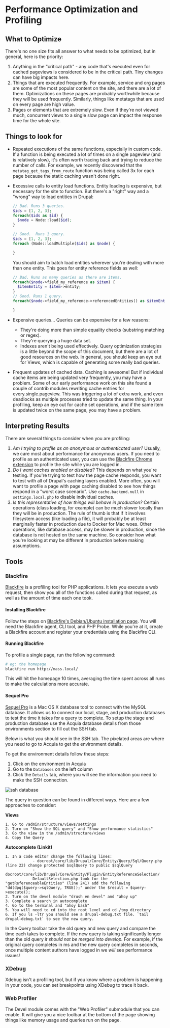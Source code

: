 # Performance Optimization and Profiling

## What to Optimize

There's no one size fits all answer to what needs to be optimized, but in general, here is the priority:

1. Anything in the "critical path" - any code that's executed even for cached pageviews is considered to be in the critical path. Tiny changes can have big impacts here.
2. Things that are executed frequently. For example, service and org pages are some of the most popular content on the site, and there are a lot of them. Optimizations on these pages are probably worthwhile because they will be used frequently. Similarly, things like metatags that are used on every page are high value.
3. Pages or elements that are extremely slow. Even if they're not viewed much, concurrent views to a single slow page can impact the response time for the whole site.

## Things to look for

- Repeated executions of the same functions, especially in custom code. If a function is being executed a lot of times on a single pageview (and is relatively slow), it's often worth tracing back and trying to reduce the number of calls. For example, we recently discovered that the `metatag_get_tags_from_route` function was being called 3x for each page because the static caching wasn't done right.
- Excessive calls to entity load functions. Entity loading is expensive, but necessary for the site to function. But there's a "right" way and a "wrong" way to load entities in Drupal:

  ```php
  // Bad. Runs 3 queries.
  $ids = [1, 2, 3];
  foreach($ids as $id) {
    $node = Node::load($id);
  }

  // Good.  Runs 1 query.
  $ids = [1, 2, 3];
  foreach (Node::loadMultiple($ids) as $node) {

  }
  ```

  You should aim to batch load entities wherever you're dealing with more than one entity. This goes for entity reference fields as well:

  ```php
  // Bad. Runs as many queries as there are items.
  foreach($node->field_my_reference as $item) {
    $itemEntity = $item->entity;
  }
  // Good. Runs 1 query.
  foreach($node->field_my_reference->referencedEntities() as $itemEntity) {

  }
  ```

- Expensive queries... Queries can be expensive for a few reasons:
  - They're doing more than simple equality checks (substring matching or regex).
  - They're querying a huge data set.
  - Indexes aren't being used effectively.
    Query optimization strategies is a little beyond the scope of this document, but there are a lot of good resources on the web. In general, you should keep an eye out for Views, which is capable of generating some really bad queries.
- Frequent updates of cached data. Caching is awesome! But if individual cache items are being updated very frequently, you may have a problem. Some of our early performance work on this site found a couple of contrib modules rewriting cache entries for every.single.pageview. This was triggering a lot of extra work, and even deadlocks as multiple processes tried to update the same thing. In your profiling, keep an eye out for cache set operations, and if the same item is updated twice on the same page, you may have a problem.

## Interpreting Results

There are several things to consider when you are profiling:

1. _Am I trying to profile as an anonymous or authenticated user?_ Usually, we care most about performance for anonymous users. If you need to profile as an authenticated user, you can use the [Blackfire Chrome extension](https://blackfire.io/docs/integrations/chrome) to profile the site while you are logged in.
2. _Do I want caches enabled or disabled?_ This depends on what you're testing. If you're trying to test how the page cache responds, you want to test with all of Drupal's caching layers enabled. More often, you will want to profile a page with page caching disabled to see how things respond in a "worst case scenario". Use `cache.backend.null` in `settings.local.php` to disable individual caches.
3. _Is this representative of how things will behave in production?_ Certain operations (class loading, for example) can be much slower locally than they will be in production. The rule of thumb is that if it involves filesystem access (like loading a file), it will probably be at least marginally faster in production due to Docker for Mac woes. Other operations, like database access, may be slower in production, since the database is not hosted on the same machine. So consider how what you're looking at may be different in production before making assumptions.

## Tools

### Blackfire

[Blackfire](https://blackfire.io) is a profiling tool for PHP applications. It lets you execute a web request, then show you all of the functions called during that request, as well as the amount of time each one took.

#### Installing Blackfire

Follow the steps on [Blackfire's Debian/Ubuntu installation page](https://blackfire.io/docs/up-and-running/installation#config-repo-debian). You will need the Blackfire agent, CLI tool, and PHP Probe. While you're at it, create a Blackfire account and register your credentials using the Blackfire CLI.

#### Running Blackfire

To profile a single page, run the following command:

```bash
# eg: the homepage
blackfire run http://mass.local/
```

This will hit the homepage 10 times, averaging the time spent across all runs to make the calculations more accurate.

#### Sequel Pro

[Sequel Pro](https://www.sequelpro.com/) is a Mac OS X database tool to connect with the MySQL database. It allows us to connect our local, stage, and production databases to test the time it takes for a query to complete. To setup the stage and production database use the Acquia database details from those environments section to fill out the SSH tab.

Below is what you should see in the SSH tab. The pixelated areas are where you need to go to Acquia to get the environment details.

To get the environment details follow these steps:

1. Click on the environment in Acquia
2. Go to the `Databases` on the left column
3. Click the `Details` tab, where you will see the information you need to make the SSH connection.

![ssh database](assets/sequel_pro.png)

The query in question can be found in different ways. Here are a few approaches to consider:

**Views**

```
1. Go to /admin/structure/views/settings
2. Turn on "Show the SQL query" and "Show performance statistics"
3. Go the view in the /admin/structure/views
4. Copy the Query
```

**Autocomplete (Linkit)**

```
1. In a code editor change the following lines:
			- docroot/core/lib/Drupal/Core/Entity/Query/Sql/Query.php (line 22) change protected $sqlQuery to public $sqlQuery
			-docroot/core/lib/Drupal/Core/Entity/Plugin/EntityReferenceSelection/
			DefaultSelection.php look for the "getReferenceableEntities" (line 241) add the following "dd(dpq($query->sqlQuery, TRUE));" under the $result = $query->execute();
2. Turn on the devel module "drush en devel" and "ahoy up"
3. Complete a search in autocomplete
4. Go to the terminal and "ahoy bash"
5. You will need to cd into the root level and cd /tmp directory
6. If you ls -ltr you should see a drupal-debug.txt file. `tail drupal-debug.txt` to see the new query.
```

In the Query toolbar take the old query and new query and compare the time each takes to complete. If the new query is taking significantly longer than the old query _it should not be merged into develop._ For example, if the original query completes in ms and the new query completes in seconds, once multiple content authors have logged in we _will_ see performance issues!

### XDebug

Xdebug isn't a profiling tool, but if you know where a problem is happening in your code, you can set breakpoints using XDebug to trace it back.

### Web Profiler

The Devel module comes with the "Web Profiler" submodule that you can enable. It will give you a nice toolbar at the bottom of the page showing things like memory usage and queries run on the page.
